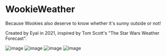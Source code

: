 # WookieWeather
Because Wookies also deserve to know whether it's sunny outside or not!

Created by Eyal in 2021, inspired by Tom Scott's "The Star Wars Weather Forecast".

![image](https://user-images.githubusercontent.com/34816498/130572330-5b951000-8d77-4ece-9a76-a6c0f98dba42.png)
![image](https://user-images.githubusercontent.com/34816498/130572368-208a2b08-bd15-40c0-9503-519e777930e9.png)
![image](https://user-images.githubusercontent.com/34816498/130572399-033e752a-85c1-41d5-8cf4-49e4ba558ed1.png)
![image](https://user-images.githubusercontent.com/34816498/130572434-3cbcc63b-41d0-448f-993a-6f9fb3b31464.png)
